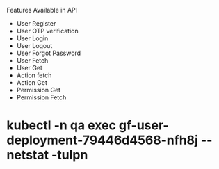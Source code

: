 
Features Available in API
- User Register 
- User OTP verification
- User Login
- User Logout
- User Forgot Password
- User Fetch
- User Get
- Action fetch
- Action Get
- Permission Get
- Permission Fetch



# kubectl -n qa exec gf-user-deployment-79446d4568-nfh8j  -- netstat -tulpn
